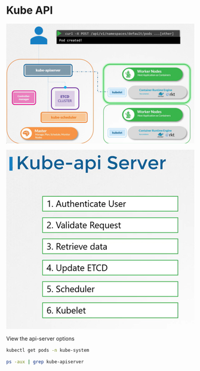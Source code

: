# Kube API

![API](../../images/kubernetes_api1.png)

![API](../../images/kubernetes_api2.png)


View the api-server options
```bash
kubectl get pods -n kube-system
```

```bash
ps -aux | grep kube-apiserver
```